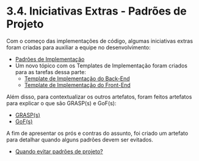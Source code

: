 # 3.4. Iniciativas Extras - Padrões de Projeto

Com o começo das implementações de código, algumas iniciativas extras foram criadas para auxiliar a equipe no desenvolvimento:

- [Padrões de Implementação](https://unbarqdsw2022-2.github.io/2022.2_G5_SoftSteakHouse/#/padroes-projeto/iniciativas_extras/padrao-implementacao)
- Um novo tópico com os Templates de Implementação foram criados para as tarefas dessa parte:
    - [Template de Implementação do Back-End](https://unbarqdsw2022-2.github.io/2022.2_G5_SoftSteakHouse/#/templates-implementacao/template_inicial_back)
    - [Template de Implementação do Front-End](https://unbarqdsw2022-2.github.io/2022.2_G5_SoftSteakHouse/#/templates-implementacao/template_inicial_front)

Além disso, para contextualizar os outros artefatos, foram feitos artefatos para explicar o que são GRASP(s) e GoF(s):
- [GRASP(s)](https://unbarqdsw2022-2.github.io/2022.2_G5_SoftSteakHouse/#/padroes-projeto/iniciativas_extras/grasps)
- [GoF(s)](https://unbarqdsw2022-2.github.io/2022.2_G5_SoftSteakHouse/#/padroes-projeto/iniciativas_extras/gofs)

A fim de apresentar os prós e contras do assunto, foi criado um artefato para detalhar quando alguns padrões devem ser evitados.
- [Quando evitar padrões de projeto?](/padroes-projeto/iniciativas_extras/quando-evitar-padroes-projeto.md)
